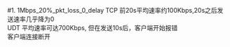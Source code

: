 #1. 1Mbps_20%_pkt_loss_0_delay
TCP 前20s平均速率约100Kbps,20s之后发送速率几乎降为0  
UDT 平均速率可达700Kbps, 但在发送10s后，客户端开始报错  
客户端连接断开  

